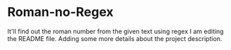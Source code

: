 # Roman-no-Regex
It'll find out the roman number from the given text using regex
I am editing the README file. Adding some more details about the project description.
